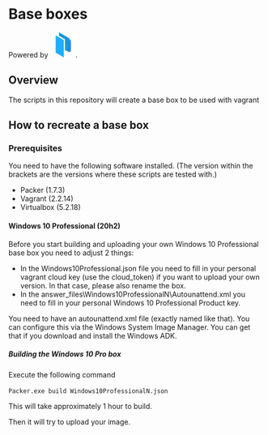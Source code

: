 # Base boxes

Powered by [![Packer](https://raw.githubusercontent.com/MartijnSips/vagrant-base-boxes/develop/logos/Packer.png "Packer")](http://www.packer.io).

## Overview

The scripts in this repository will create a base box to be used with vagrant

## How to recreate a base box

### Prerequisites

You need to have the following software installed. (The version within the brackets are the versions where these scripts are tested with.)

- Packer (1.7.3)
- Vagrant (2.2.14)
- Virtualbox (5.2.18)

#### Windows 10 Professional (20h2)

Before you start building and uploading your own Windows 10 Professional base box you need to adjust 2 things:
- In the Windows10Professional.json file you need to fill in your personal vagrant cloud key (use the cloud_token) if you want to upload your own version. In that case, please also rename the box.
- In the answer_files\Windows10ProfessionalN\Autounattend.xml you need to fill in your personal Windows 10 Professional Product key.

You need to have an autounattend.xml file (exactly named like that). You can configure this via the Windows System Image Manager. You can get that if you download and install the Windows ADK.

##### Building the Windows 10 Pro box

Execute the following command

```Packer.exe build Windows10ProfessionalN.json```

This will take approximately 1 hour to build.

Then it will try to upload your image.